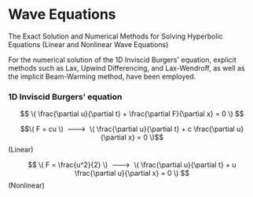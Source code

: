 # Wave Equations
The Exact Solution and Numerical Methods for Solving Hyperbolic Equations (Linear and Nonlinear Wave Equations)

For the numerical solution of the 1D Inviscid Burgers' equation, explicit methods such as Lax, Upwind Differencing, and Lax-Wendroff, as well as the implicit Beam-Warming method, have been employed.

### 1D Inviscid Burgers' equation
$$ \( \frac{\partial u}{\partial t} + \frac{\partial F}{\partial x} = 0 \) $$

$$\( F = cu \)  --->  \( \frac{\partial u}{\partial t} + c \frac{\partial u}{\partial x} = 0 \)$$   (Linear)

$$ \( F = \frac{u^2}{2} \)  --->  \( \frac{\partial u}{\partial t} + u \frac{\partial u}{\partial x} = 0 \) $$   (Nonlinear)
